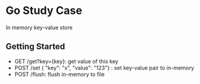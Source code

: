 # Go Study Case

In memory key-value store 

## Getting Started

* GET /get?key={key}: get value of this key
* POST /set { "key": "x", "value": "123"} : set key-value pair to in-memory
* POST /flush: flush in-memory to file
